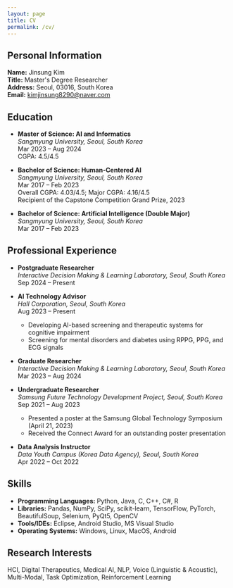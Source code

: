 ```yaml
---
layout: page
title: CV
permalink: /cv/
---
```


## Personal Information

**Name:** Jinsung Kim  
**Title:** Master's Degree Researcher  
**Address:** Seoul, 03016, South Korea  
**Email:** kimjinsung8290@naver.com

## Education

- **Master of Science: AI and Informatics**  
  *Sangmyung University, Seoul, South Korea*  
  Mar 2023 – Aug 2024  
  CGPA: 4.5/4.5

- **Bachelor of Science: Human-Centered AI**  
  *Sangmyung University, Seoul, South Korea*  
  Mar 2017 – Feb 2023  
  Overall CGPA: 4.03/4.5; Major CGPA: 4.16/4.5  
  Recipient of the Capstone Competition Grand Prize, 2023

- **Bachelor of Science: Artificial Intelligence (Double Major)**  
  *Sangmyung University, Seoul, South Korea*  
  Mar 2017 – Feb 2023

## Professional Experience

- **Postgraduate Researcher**  
  *Interactive Decision Making & Learning Laboratory, Seoul, South Korea*  
  Sep 2024 – Present

- **AI Technology Advisor**  
  *HaII Corporation, Seoul, South Korea*  
  Aug 2023 – Present  
  - Developing AI-based screening and therapeutic systems for cognitive impairment  
  - Screening for mental disorders and diabetes using RPPG, PPG, and ECG signals

- **Graduate Researcher**  
  *Interactive Decision Making & Learning Laboratory, Seoul, South Korea*  
  Mar 2023 – Aug 2024

- **Undergraduate Researcher**  
  *Samsung Future Technology Development Project, Seoul, South Korea*  
  Sep 2021 – Aug 2023  
  - Presented a poster at the Samsung Global Technology Symposium (April 21, 2023)  
  - Received the Connect Award for an outstanding poster presentation

- **Data Analysis Instructor**  
  *Data Youth Campus (Korea Data Agency), Seoul, South Korea*  
  Apr 2022 – Oct 2022

## Skills

- **Programming Languages:** Python, Java, C, C++, C#, R  
- **Libraries:** Pandas, NumPy, SciPy, scikit-learn, TensorFlow, PyTorch, BeautifulSoup, Selenium, PyQt5, OpenCV  
- **Tools/IDEs:** Eclipse, Android Studio, MS Visual Studio  
- **Operating Systems:** Windows, Linux, MacOS, Android

## Research Interests

HCI, Digital Therapeutics, Medical AI, NLP, Voice (Linguistic & Acoustic), Multi-Modal, Task Optimization, Reinforcement Learning
